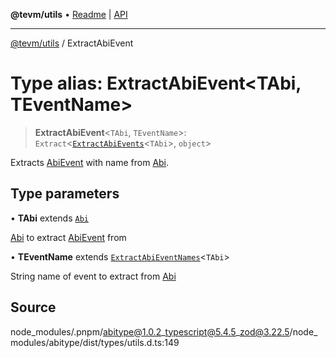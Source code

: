**@tevm/utils** • [Readme](../README.md) \| [API](../globals.md)

***

[@tevm/utils](../README.md) / ExtractAbiEvent

# Type alias: ExtractAbiEvent\<TAbi, TEventName\>

> **ExtractAbiEvent**\<`TAbi`, `TEventName`\>: `Extract`\<[`ExtractAbiEvents`](ExtractAbiEvents.md)\<`TAbi`\>, `object`\>

Extracts [AbiEvent](AbiEvent.md) with name from [Abi](Abi.md).

## Type parameters

• **TAbi** extends [`Abi`](Abi.md)

[Abi](Abi.md) to extract [AbiEvent](AbiEvent.md) from

• **TEventName** extends [`ExtractAbiEventNames`](ExtractAbiEventNames.md)\<`TAbi`\>

String name of event to extract from [Abi](Abi.md)

## Source

node\_modules/.pnpm/abitype@1.0.2\_typescript@5.4.5\_zod@3.22.5/node\_modules/abitype/dist/types/utils.d.ts:149
